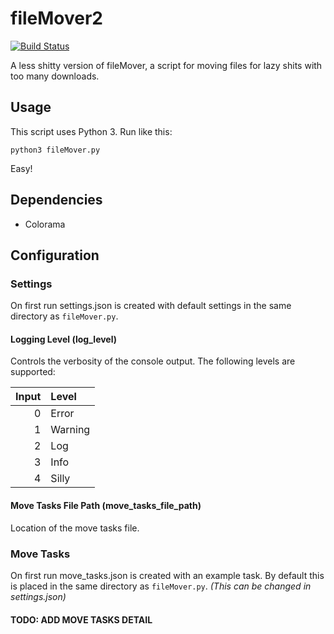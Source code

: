 fileMover2
==========
[![Build Status](https://travis-ci.org/ioawnen/fileMover2.svg?branch=develop)](https://travis-ci.org/ioawnen/fileMover2)

A less shitty version of fileMover, a script for moving files for lazy shits with too many downloads.


## Usage
This script uses Python 3. Run like this:

```
python3 fileMover.py
```
Easy!

## Dependencies
- Colorama

## Configuration

### Settings
On first run settings.json is created with default settings in the same directory as `fileMover.py`.

#### Logging Level (log_level)
Controls the verbosity of the console output. The following levels are supported:

 |  Input   |   Level   |
 |---------:|:----------|
 | 0        | Error     |
 | 1        | Warning   |
 | 2        | Log       |
 | 3        | Info      |
 | 4        | Silly     |

#### Move Tasks File Path (move_tasks_file_path)
Location of the move tasks file.

### Move Tasks
On first run move_tasks.json is created with an example task. By default this is placed in the same directory as `fileMover.py`. 
*(This can be changed in settings.json)*
#### TODO: ADD MOVE TASKS DETAIL
